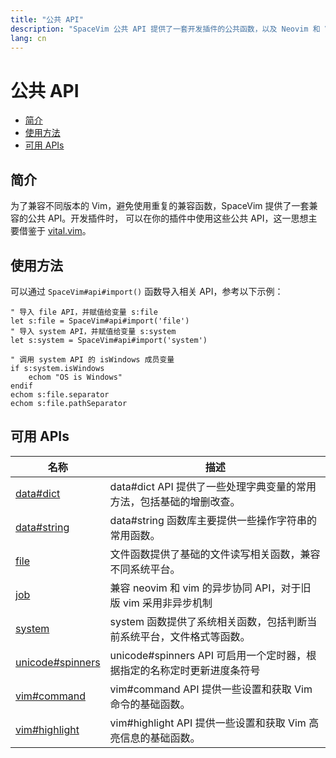 ```yaml
---
title: "公共 API"
description: "SpaceVim 公共 API 提供了一套开发插件的公共函数，以及 Neovim 和 Vim 的兼容组件。"
lang: cn
---
```


# 公共 API

<!-- vim-markdown-toc GFM -->

- [简介](#简介)
- [使用方法](#使用方法)
- [可用 APIs](#可用-apis)

<!-- vim-markdown-toc -->

## 简介

为了兼容不同版本的 Vim，避免使用重复的兼容函数，SpaceVim 提供了一套兼容的公共 API。开发插件时，
可以在你的插件中使用这些公共 API，这一思想主要借鉴于 [vital.vim](https://github.com/vim-jp/vital.vim)。

## 使用方法

可以通过 `SpaceVim#api#import()` 函数导入相关 API，参考以下示例：

```vim
" 导入 file API，并赋值给变量 s:file
let s:file = SpaceVim#api#import('file')
" 导入 system API，并赋值给变量 s:system
let s:system = SpaceVim#api#import('system')

" 调用 system API 的 isWindows 成员变量
if s:system.isWindows
    echom "OS is Windows"
endif
echom s:file.separator
echom s:file.pathSeparator
```

<!-- call SpaceVim#dev#api#updateCn() -->

<!-- SpaceVim api cn list start -->

## 可用 APIs

| 名称                                  | 描述                                                                    |
| ------------------------------------- | ----------------------------------------------------------------------- |
| [data#dict](data/dict/)               | data#dict API 提供了一些处理字典变量的常用方法，包括基础的增删改查。    |
| [data#string](data/string/)           | data#string 函数库主要提供一些操作字符串的常用函数。                    |
| [file](file/)                         | 文件函数提供了基础的文件读写相关函数，兼容不同系统平台。                |
| [job](job/)                           | 兼容 neovim 和 vim 的异步协同 API，对于旧版 vim 采用非异步机制          |
| [system](system/)                     | system 函数提供了系统相关函数，包括判断当前系统平台，文件格式等函数。   |
| [unicode#spinners](unicode/spinners/) | unicode#spinners API 可启用一个定时器，根据指定的名称定时更新进度条符号 |
| [vim#command](vim/command/)           | vim#command API 提供一些设置和获取 Vim 命令的基础函数。                 |
| [vim#highlight](vim/highlight/)       | vim#highlight API 提供一些设置和获取 Vim 高亮信息的基础函数。           |

<!-- SpaceVim api cn list end -->
